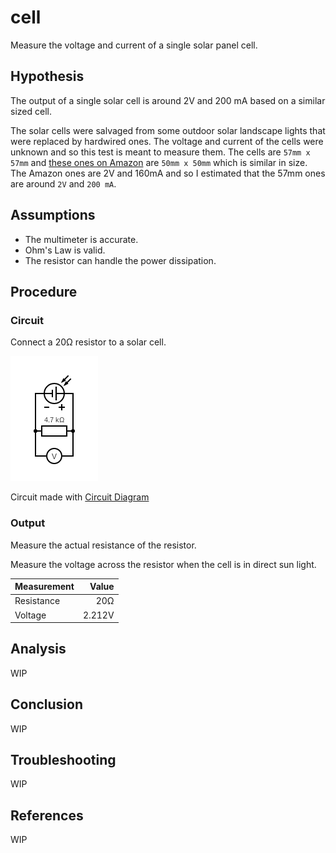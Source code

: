 # cell

Measure the voltage and current of a single solar panel cell.

## Hypothesis

The output of a single solar cell is around 2V and 200 mA based on a similar
sized cell.

The solar cells were salvaged from some outdoor solar landscape lights that were replaced
by hardwired ones. The voltage and current of the cells were unknown and so this test is
meant to measure them. The cells are `57mm x 57mm` and [these ones on Amazon](https://www.amazon.com/dp/B087TK7T7T/)
are `50mm x 50mm` which is similar in size. The Amazon ones are 2V and 160mA and so I estimated that
the 57mm ones are around `2V` and `200 mA`.

## Assumptions
- The multimeter is accurate.
- Ohm's Law is valid.
- The resistor can handle the power dissipation.

## Procedure

### Circuit

Connect a 20Ω resistor to a solar cell.

![](./images/circuit.png)

Circuit made with [Circuit Diagram](https://www.circuit-diagram.org/)

### Output

Measure the actual resistance of the resistor.

Measure the voltage across the resistor when the cell is in direct sun light.

| Measurement | Value  |
| :---------- | ----:  |
| Resistance  | 20Ω    |
| Voltage     | 2.212V |

## Analysis

WIP

## Conclusion

WIP

## Troubleshooting

WIP

## References

WIP
